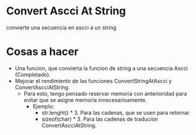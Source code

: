 # Convert Ascci At String

convierte una secuencia en ascci a un string


# Cosas a hacer

- Una funcion, que convierta la funcion de string a una secuencia Ascci (Completado).
- Mejorar el rendimiento de las funciones ConvertStringAtAscci y ConvertAscciAtString.
  - Para esto, tengo pensado reservar memoria con anterioridad para evitar que se asigne
    memoria innecesarioamente.
    - Ejemplo:
        - str.lenght() * 3. Para las cadenas, que se usen para retornar.
        - sizeof(char) * 3. Para las cadenas de traducion ConvertAscciAtString.
        
